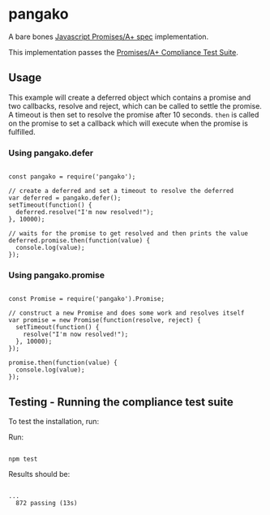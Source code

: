 # pangako

A bare bones [Javascript Promises/A+ spec](https://github.com/promises-aplus/promises-spec) implementation.

This implementation passes the [Promises/A+ Compliance Test Suite](https://github.com/promises-aplus/promises-tests).

## Usage

This example will create a deferred object which contains a promise and two
callbacks, resolve and reject, which can be called to settle the promise. A
timeout is then set to resolve the promise after 10 seconds. `then` is called
on the promise to set a callback which will execute when the promise is
fulfilled.

### Using pangako.defer

<pre><code>
const pangako = require('pangako');

// create a deferred and set a timeout to resolve the deferred
var deferred = pangako.defer();
setTimeout(function() {
  deferred.resolve("I'm now resolved!");
}, 10000);

// waits for the promise to get resolved and then prints the value
deferred.promise.then(function(value) {
  console.log(value);
});
</code></pre>

### Using pangako.promise

<pre><code>
const Promise = require('pangako').Promise;

// construct a new Promise and does some work and resolves itself
var promise = new Promise(function(resolve, reject) {
  setTimeout(function() {
    resolve("I'm now resolved!");
  }, 10000);
});

promise.then(function(value) {
  console.log(value);
});
</code></pre>

## Testing - Running the compliance test suite

To test the installation, run:

Run:
<pre><code>
npm test
</code></pre>

Results should be:
<pre><code>
...
  872 passing (13s)
</code></pre>
